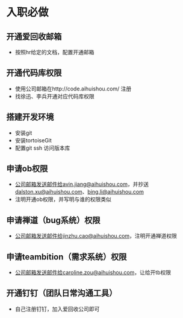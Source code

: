 # 入职必做

## 开通爱回收邮箱
* 按照hr给定的文档，配置开通邮箱

## 开通代码库权限
* 使用公司邮箱在http://code.aihuishou.com/ 注册
* 找徐迅、李兵开通对应代码库权限

## 搭建开发环境
* 安装git
* 安装tortoiseGit
* 配置git ssh 访问版本库

## 申请ob权限
* 公司邮箱发送邮件给avin.jiang@aihuishou.com，并抄送
dalston.xu@aihuishou.com、bing.li@aihuishou.com
* 注明开通ob权限，并写明与谁的权限类似

## 申请禅道（bug系统）权限
* 公司邮箱发送邮件给jinzhu.cao@aihuishou.com，注明开通禅道权限

## 申请teambition（需求系统）权限
* 公司邮箱发送邮件给caroline.zou@aihuishou.com，让给开tb权限

## 开通钉钉（团队日常沟通工具）
* 自己注册钉钉，加入爱回收公司即可


